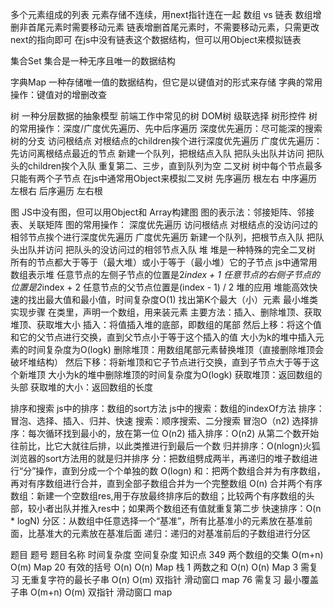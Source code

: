 多个元素组成的列表
元素存储不连续，用next指针连在一起
数组 vs 链表
    数组增删非首尾元素时需要移动元素
    链表增删首尾元素时，不需要移动元素，只需更改next的指向即可
在js中没有链表这个数据结构，但可以用Object来模拟链表


集合Set
集合是一种无序且唯一的数据结构

字典Map
一种存储唯一值的数据结构，但它是以键值对的形式来存储
字典的常用操作：键值对的增删改查

树
一种分层数据的抽象模型
前端工作中常见的树 DOM树 级联选择 树形控件
树的常用操作：深度/广度优先遍历、先中后序遍历
深度优先遍历：尽可能深的搜索树的分支
    访问根结点
    对根结点的children挨个进行深度优先遍历
广度优先遍历：先访问离根结点最近的节点
    新建一个队列，把根结点入队
    把队头出队并访问
    把队头的children挨个入队
    重复第二、三步，直到队列为空
二叉树
    树中每个节点最多只能有两个子节点
    在js中通常用Object来模拟二叉树
    先序遍历 根左右
    中序遍历 左根右
    后序遍历 左右根

图
JS中没有图，但可以用Object和 Array构建图
图的表示法：邻接矩阵、邻接表、关联矩阵
图的常用操作：
深度优先遍历
    访问根结点
    对根结点的没访问过的相邻节点挨个进行深度优先遍历
广度优先遍历
    新建一个队列，把根节点入队
    把队头出队并访问
    把队头的没访问过的相邻节点入队
堆
堆是一种特殊的完全二叉树
所有的节点都大于等于（最大堆）或小于等于（最小堆）它的子节点
js中通常用数组表示堆
任意节点的左侧子节点的位置是2*index + 1
任意节点的右侧子节点的位置是2*index + 2
任意节点的父节点位置是(index - 1) / 2
堆的应用
    堆能高效快速的找出最大值和最小值，时间复杂度O(1)
    找出第K个最大（小）元素
最小堆类实现步骤
    在类里，声明一个数组，用来装元素
    主要方法：插入、删除堆顶、获取堆顶、获取堆大小
    插入：将值插入堆的底部，即数组的尾部
    然后上移：将这个值和它的父节点进行交换，直到父节点小于等于这个插入的值
    大小为k的堆中插入元素的时间复杂度为O(logk)
    删除堆顶：用数组尾部元素替换堆顶（直接删除堆顶会破坏堆结构）
    然后下移：将新堆顶和它子节点进行交换，直到子节点大于等于这个新堆顶
    大小为k的堆中删除堆顶的时间复杂度为O(logk)
    获取堆顶：返回数组的头部
    获取堆的大小：返回数组的长度

排序和搜索
js中的排序：数组的sort方法
js中的搜索：数组的indexOf方法
排序：冒泡、选择、插入、归并、快速
搜索：顺序搜索、二分搜索
冒泡O（n2)
选择排序：每次循环找到最小的，放在第一位 O(n2)
插入排序：O(n2)
从第二个数开始往前比，比它大就往后排，以此类推进行到最后一个数
归并排序：O(nlogn)火狐浏览器的sort方法用的就是归并排序
分：把数组劈成两半，再递归的堆子数组进行“分”操作，直到分成一个个单独的数 O(logn)
和：把两个数组合并为有序数组，再对有序数组进行合并，直到全部子数组合并为一个完整数组 O(n)
合并两个有序数组：新建一个空数组res,用于存放最终排序后的数组；比较两个有序数组的头部，较小者出队并推入res中；如果两个数组还有值就重复第二步
快速排序：O(n * logN)
分区：从数组中任意选择一个“基准”，所有比基准小的元素放在基准前面，比基准大的元素放在基准后面
递归：递归的对基准前后的子数组进行分区





题目
题号	题目名称	时间复杂度	空间复杂度	知识点
349	两个数组的交集 	O(m+n)	O(m)	Map
20	有效的括号 	O(n)	O(n)	Map 栈
1	两数之和	O(n)	O(n)	Map
3  需复习	无重复字符的最长子串	O(n)	O(m)	双指针 滑动窗口 map
76  需复习	最小覆盖子串	O(m+n)	O(m)	双指针 滑动窗口 map

